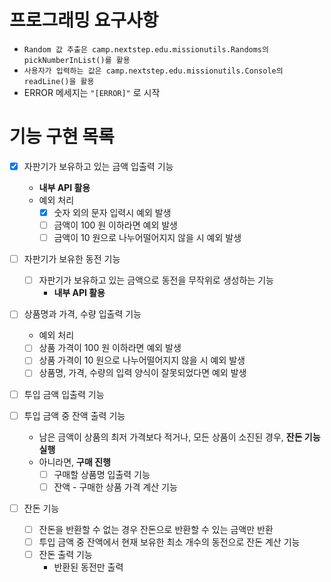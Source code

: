 # 프로그래밍 요구사항
- `Random 값 추출은 camp.nextstep.edu.missionutils.Randoms의 pickNumberInList()를 활용`
- `사용자가 입력하는 값은 camp.nextstep.edu.missionutils.Console의 readLine()을 활용`
- ERROR 메세지는 `"[ERROR]"` 로 시작
# 기능 구현 목록

- [X] 자판기가 보유하고 있는 금액 입출력 기능
  - **내부 API 활용**
  - 예외 처리
    - [X] 숫자 외의 문자 입력시 예외 발생
    - [ ] 금액이 100 원 이하라면 예외 발생
    - [ ] 금액이 10 원으로 나누어떨어지지 않을 시 예외 발생

- [ ] 자판기가 보유한 동전 기능
  - [ ] 자판기가 보유하고 있는 금액으로 동전을 무작위로 생성하는 기능
    - **내부 API 활용**

- [ ] 상품명과 가격, 수량 입출력 기능
  - 예외 처리
  - [ ] 상품 가격이 100 원 이하라면 예외 발생
  - [ ] 상품 가격이 10 원으로 나누어떨어지지 않을 시 예외 발생
  - [ ] 상품명, 가격, 수량의 입력 양식이 잘못되었다면 예외 발생

- [ ] 투입 금액 입출력 기능
    
- [ ] 투입 금액 중 잔액 출력 기능
  - 남은 금액이 상품의 최저 가격보다 적거나, 모든 상품이 소진된 경우, **잔돈 기능 실행**
  - 아니라면, **구매 진행**
    - [ ] 구매할 상품명 입출력 기능
    - [ ] 잔액 - 구매한 상품 가격 계산 기능
    
- [ ] 잔돈 기능
  - [ ] 잔돈을 반환할 수 없는 경우 잔돈으로 반환할 수 있는 금액만 반환
  - [ ] 투입 금액 중 잔액에서 현재 보유한 최소 개수의 동전으로 잔돈 계산 기능
  - [ ] 잔돈 출력 기능
    - 반환된 동전만 출력
